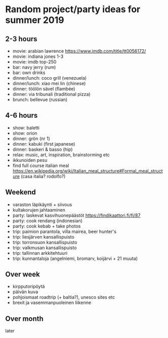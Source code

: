 # Random project/party ideas for summer 2019

## 2-3 hours

* movie: arabian lawrence <https://www.imdb.com/title/tt0056172/>
* movie: indiana jones 1-3
* movie: imdb top-250
* bar: navy jerry (rum)
* bar: own drinks
* dinner/lunch: coco grill (venezuela)
* dinner/lunch: xiao mei lin (chinese)
* dinner: töölön sävel (flambée)
* dinner: via tribunali (traditional pizza)
* brunch: bellevue (russian)

## 4-6 hours

* show: baletti
* show: orion
* dinner: grön (nr 1)
* dinner: kabuki (first japanese)
* dinner: baskeri & basso (hip)
* relax: music, art, inspiration, brainstorming etc
* ikkunoiden pesu
* find full course italian meal <https://en.wikipedia.org/wiki/Italian_meal_structure#Formal_meal_structure> (casa italia? rodolfo?)

## Weekend

* varaston läpikäynti + siivous
* kultakorujen jahtaaminen
* party: laskevat kasvihuonepäästöt <https://findikaattori.fi/fi/87>
* party: cook rendang (indonesian)
* party: cook kebab + take photos
* trip: paimion parantola, villa mairea, beer hunter's
* trip: liesjärven kansallispuisto
* trip: torronsuon kansallispuisto
* trip: valkmusan kansallispuisto
* trip: tallinnan arkkitehtuuri
* trip: kunnantaloja (angelniemi, bromarv, koijärvi + 21 muuta)

## Over week

* kirpputoripöytä
* päivän kuva
* pohjoismaat roadtrip (+ baltia?), unesco sites etc
* brexit ja vasemmanpuoleinen liikenne

## Over month

later
